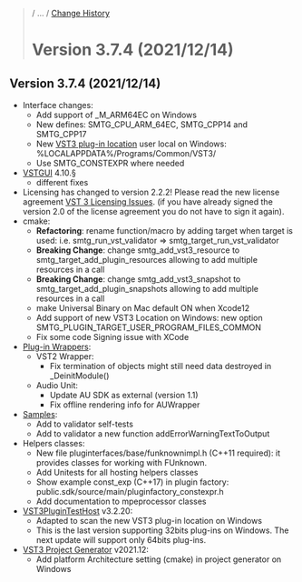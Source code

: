 >/ ... / [Change History](../Index.md)
>
># Version 3.7.4 (2021/12/14)

## Version 3.7.4 (2021/12/14)

- Interface changes:
    - Add support of _M_ARM64EC on Windows
    - New defines: SMTG_CPU_ARM_64EC, SMTG_CPP14 and SMTG_CPP17
    - New [VST3 plug-in location](../../Locations+Format/Plugin+Locations.md) user local on Windows: %LOCALAPPDATA%/Programs/Common/VST3/
    - Use SMTG_CONSTEXPR where needed
- [VSTGUI](../../../What+is+the+VST+3+SDK/VSTGUI.md) 4.10.§
    - different fixes
- Licensing has changed to version 2.2.2! Please read the new license agreement [VST 3 Licensing Issues](../../../VST+3+Licensing/Index.md). (if you have already signed the version 2.0 of the license agreement you do not have to sign it again).
- cmake:
    - **Refactoring**: rename function/macro by adding target when target   is used: i.e. smtg_run_vst_validator =>   smtg_target_run_vst_validator
    - **Breaking Change**: change smtg_add_vst3_resource to   smtg_target_add_plugin_resources allowing to add multiple     resources in a call
    - **Breaking Change**: change smtg_add_vst3_snapshot to   smtg_target_add_plugin_snapshots allowing to add multiple     resources in a call
    - make Universal Binary on Mac default ON when Xcode12
    - Add support of new VST3 Location on Windows: new option SMTG_PLUGIN_TARGET_USER_PROGRAM_FILES_COMMON
    - Fix some code Signing issue with XCode
- [Plug-in Wrappers](../../../What+is+the+VST+3+SDK/Wrappers/Index.md):
    - VST2 Wrapper:
        - Fix termination of objects might still need data destroyed in _DeinitModule()
    - Audio Unit:
        - Update AU SDK as external (version 1.1)
        - Fix offline rendering info for AUWrapper
- [Samples](../../../What+is+the+VST+3+SDK/Plug-in+Examples.md):
    - Add to validator self-tests
    - Add to validator a new function addErrorWarningTextToOutput
- Helpers classes:
    - New file pluginterfaces/base/funknownimpl.h (C++11 required): it provides classes for working with FUnknown.
    - Add Unitests for all hosting helpers classes
    - Show example const_exp (C++17) in plugin factory: public.sdk/source/main/pluginfactory_constexpr.h
    - Add documentation to mpeprocessor classes
- [VST3PluginTestHost](../../../What+is+the+VST+3+SDK/Plug-in+Test+Host.md) v3.2.20:
    - Adapted to scan the new VST3 plug-in location on Windows
    - This is the last version supporting 32bits plug-ins on Windows. The next update will support only 64bits plug-ins.
- [VST3 Project Generator](../../../What+is+the+VST+3+SDK/Project+Generator.md) v2021.12:
    - Add platform Architecture setting (cmake) in project generator on Windows